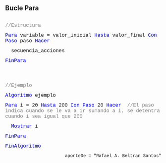 ## Bucle Para
<br>
<font face="courier new" color="grey" size=3>//Estructura</font>

<font face="courier new" color="blue" size=3>Para </font><font face="courier new" size=3>variable = valor_inicial </font><font face="courier new" color="blue" size=3>Hasta </font><font face="courier new" size=3>valor_final </font><font face="courier new" color="blue" size=3>Con Paso </font><font face="courier new" size=3>paso </font></font><font face="courier new" color="blue" size=3>Hacer</font>

<font face="courier new" size=3>&nbsp;&nbsp;secuencia_acciones </font>

<font face="courier new" color="blue" size=3>FinPara</font>

<br>
<br>

<font face="courier new" color="grey" size=3>//Ejemplo</font>

<font face="courier new" color="blue" size=3>Algoritmo </font><font face="courier new" size=3>ejemplo </font>


<font face="courier new" color="blue" size=3>Para </font><font face="courier new" size=3>i = 20 </font><font face="courier new" color="blue" size=3>Hasta </font><font face="courier new" size=3>200 </font><font face="courier new" color="blue" size=3>Con Paso </font><font face="courier new" size=3>20 </font></font><font face="courier new" color="blue" size=3>Hacer</font><font face="courier new" size=3 color="grey">&nbsp;&nbsp;//El paso indica cuando se le va a ir sumando a i, se detentra cuando i sea igual que 200</font>

<font face="courier new" color="blue" size=3>&nbsp;&nbsp;Mostrar </font><font face="courier new" size=3>i</font>

<font face="courier new" color="blue" size=3>FinPara</font>

<font face="courier new" color="blue" size=3>FinAlgoritmo</font>

<p align="right"><font face="courier new"> aporteDe = "Rafael A. Beltran Santos"</p>